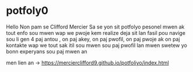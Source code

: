 # potfoly0

Hello Non pam se Clifford Mercier
Sa se yon sit potfolyo pesonel mwen ak tout enfo sou mwen 
wap we pwoje kem realize deja 
sit lan fasil pou navige sou li 
gen 4 paj antou , on paj akey, on paj pwofil, on paj pwoje ak on paj kontakte
wap we tout sak itil sou mwen sou paj pwofil lan 
mwen swetew yo bonn experyans sou paj mwen an 

men lien an -> https://mercierclifford9.github.io/potfoliyo/index.html

